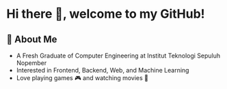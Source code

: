 # Hi there 👋, welcome to my GitHub!
## 🚀 About Me
- A Fresh Graduate of Computer Engineering at Institut Teknologi Sepuluh Nopember
- Interested in Frontend, Backend, Web, and Machine Learning
- Love playing games 🎮 and watching movies 🍿
